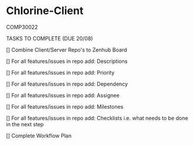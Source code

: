 # Chlorine-Client
COMP30022

TASKS TO COMPLETE (DUE 20/08)

[] Combine Client/Server Repo's to Zenhub Board

[] For all features/issues in repo add: Descriptions

[] For all features/issues in repo add: Priority

[] For all features/issues in repo add: Dependency

[] For all features/issues in repo add: Assignee

[] For all features/issues in repo add: Milestones

[] For all features/issues in repo add: Checklists i.e. what needs to be done in the next step

[] Complete Workflow Plan

